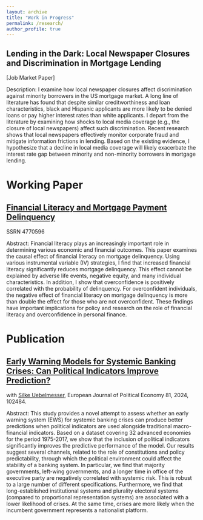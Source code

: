 ```yaml
---
layout: archive
title: "Work in Progress"
permalink: /research/
author_profile: true
---
```

Lending in the Dark: Local Newspaper Closures and Discrimination in Mortgage Lending
---------
[Job Market Paper]

Description: I examine how local newspaper closures affect discrimination against minority borrowers in the US mortgage market. A long line of literature has found that despite similar creditworthiness and loan characteristics, black and Hispanic applicants are more likely to be denied loans or pay higher interest rates than white applicants. I depart from the literature by examining how shocks to local media coverage (e.g., the closure of local newspapers) affect such discrimination. Recent research shows that local newspapers effectively monitor corporate fraud and mitigate information frictions in lending. Based on the existing evidence, I hypothesize that a decline in local media coverage will likely exacerbate the interest rate gap between minority and non-minority borrowers in mortgage lending.


Working Paper
======

[Financial Literacy and Mortgage Payment Delinquency](https://dx.doi.org/10.2139/ssrn.4770596)
------
SSRN 4770596

Abstract:  Financial literacy plays an increasingly important role in determining various economic and financial outcomes. This paper examines the causal effect of financial literacy on mortgage delinquency. Using various instrumental variable (IV) strategies, I find that increased financial literacy significantly reduces mortgage delinquency. This effect cannot be explained by adverse life events, negative equity, and many individual characteristics. In addition, I show that overconfidence is positively correlated with the probability of delinquency. For overconfident individuals, the negative effect of financial literacy on mortgage delinquency is more than double the effect for those who are not overconfident. These findings have important implications for policy and research on the role of financial literacy and overconfidence in personal finance.

Publication
======

[Early Warning Models for Systemic Banking Crises: Can Political Indicators Improve Prediction?](https://www.sciencedirect.com/science/article/pii/S0176268023001283?via%3Dihub) 
------
with [Silke Uebelmesser](https://sites.google.com/view/silkeuebelmesser/home), European Journal of Political Economy 81, 2024, 102484.

Abstract: This study provides a novel attempt to assess whether an early warning system (EWS) for systemic banking crises can produce better predictions when political indicators are used alongside traditional macro-financial indicators. Based on a dataset covering 32 advanced economies for the period 1975-2017, we show that the inclusion of political indicators significantly improves the predictive performance of the model. Our results suggest several channels, related to the role of constitutions and policy predictability, through which the political environment could affect the stability of a banking system. In particular, we find that majority governments, left-wing governments, and a longer time in office of the executive party are negatively correlated with systemic risk. This is robust to a large number of different specifications. Furthermore, we find that long-established institutional systems and plurality electoral systems (compared to proportional representation systems) are associated with a lower likelihood of crises. At the same time, crises are more likely when the incumbent government represents a nationalist platform.




